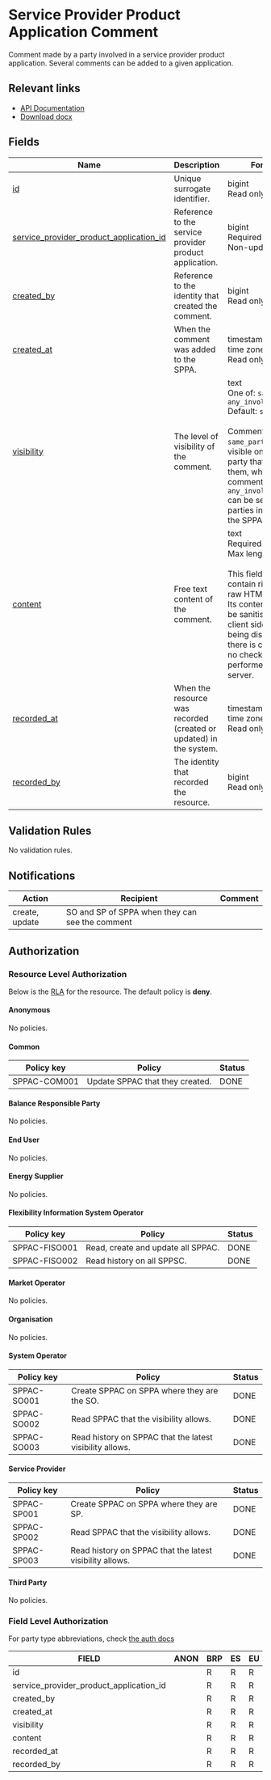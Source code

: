 # Service Provider Product Application Comment

Comment made by a party involved in a service provider product application.
Several comments can be added to a given application.

## Relevant links

* [API Documentation](../api/v0/index.html#/operations/list_service_provider_product_application_comment)
* [Download docx](../download/service_provider_product_application_comment.docx)

## Fields

| Name                                                                                                                                                      | Description                                                        | Format                                                                                                                                                                                                                                                             | Reference                                                                                   |
|-----------------------------------------------------------------------------------------------------------------------------------------------------------|--------------------------------------------------------------------|--------------------------------------------------------------------------------------------------------------------------------------------------------------------------------------------------------------------------------------------------------------------|---------------------------------------------------------------------------------------------|
| <a name="field-id" href="#field-id">id</a>                                                                                                                | Unique surrogate identifier.                                       | bigint<br/>Read only                                                                                                                                                                                                                                               |                                                                                             |
| <a name="field-service_provider_product_application_id" href="#field-service_provider_product_application_id">service_provider_product_application_id</a> | Reference to the service provider product application.             | bigint<br/>Required<br/>Non-updatable                                                                                                                                                                                                                              | [service_provider_product_application.id](service_provider_product_application.md#field-id) |
| <a name="field-created_by" href="#field-created_by">created_by</a>                                                                                        | Reference to the identity that created the comment.                | bigint<br/>Read only                                                                                                                                                                                                                                               |                                                                                             |
| <a name="field-created_at" href="#field-created_at">created_at</a>                                                                                        | When the comment was added to the SPPA.                            | timestamp with time zone<br/>Read only                                                                                                                                                                                                                             |                                                                                             |
| <a name="field-visibility" href="#field-visibility">visibility</a>                                                                                        | The level of visibility of the comment.                            | text<br/>One of: `same_party`, `any_involved_party`<br/>Default: `same_party`<br/><br/>Comments marked `same_party` are visible only to the party that creates them, whereas comments marked `any_involved_party` can be seen by all parties involved in the SPPA. |                                                                                             |
| <a name="field-content" href="#field-content">content</a>                                                                                                 | Free text content of the comment.                                  | text<br/>Required<br/>Max length: `2048`<br/><br/>This field can contain rich text in raw HTML format. Its content should be sanitised on the client side before being displayed, as there is currently no check performed on the server.                          |                                                                                             |
| <a name="field-recorded_at" href="#field-recorded_at">recorded_at</a>                                                                                     | When the resource was recorded (created or updated) in the system. | timestamp with time zone<br/>Read only                                                                                                                                                                                                                             |                                                                                             |
| <a name="field-recorded_by" href="#field-recorded_by">recorded_by</a>                                                                                     | The identity that recorded the resource.                           | bigint<br/>Read only                                                                                                                                                                                                                                               |                                                                                             |

## Validation Rules

No validation rules.

## Notifications

| Action         | Recipient                                       | Comment |
|----------------|-------------------------------------------------|---------|
| create, update | SO and SP of SPPA when they can see the comment |         |

## Authorization

### Resource Level Authorization

Below is the [RLA](../technical/auth.md#resource-level-authorization-rla) for the
resource. The default policy is **deny**.

#### Anonymous

No policies.

#### Common

| Policy key   | Policy                          | Status |
|--------------|---------------------------------|--------|
| SPPAC-COM001 | Update SPPAC that they created. | DONE   |

#### Balance Responsible Party

No policies.

#### End User

No policies.

#### Energy Supplier

No policies.

#### Flexibility Information System Operator

| Policy key    | Policy                             | Status |
|---------------|------------------------------------|--------|
| SPPAC-FISO001 | Read, create and update all SPPAC. | DONE   |
| SPPAC-FISO002 | Read history on all SPPSC.         | DONE   |

#### Market Operator

No policies.

#### Organisation

No policies.

#### System Operator

| Policy key  | Policy                                                   | Status |
|-------------|----------------------------------------------------------|--------|
| SPPAC-SO001 | Create SPPAC on SPPA where they are the SO.              | DONE   |
| SPPAC-SO002 | Read SPPAC that the visibility allows.                   | DONE   |
| SPPAC-SO003 | Read history on SPPAC that the latest visibility allows. | DONE   |

#### Service Provider

| Policy key  | Policy                                                   | Status |
|-------------|----------------------------------------------------------|--------|
| SPPAC-SP001 | Create SPPAC on SPPA where they are SP.                  | DONE   |
| SPPAC-SP002 | Read SPPAC that the visibility allows.                   | DONE   |
| SPPAC-SP003 | Read history on SPPAC that the latest visibility allows. | DONE   |

#### Third Party

No policies.

### Field Level Authorization

For party type abbreviations, check [the auth docs](../technical/auth.md#party-market-actors)

| FIELD                                   | ANON | BRP | ES | EU | FISO | MO | SO  | SP  | TP | ORG |
|-----------------------------------------|------|-----|----|----|------|----|-----|-----|----|-----|
| id                                      |      | R   | R  | R  | R    | R  | R   | R   | R  |     |
| service_provider_product_application_id |      | R   | R  | R  | RC   | R  | RC  | RC  | R  |     |
| created_by                              |      | R   | R  | R  | R    | R  | R   | R   | R  |     |
| created_at                              |      | R   | R  | R  | R    | R  | R   | R   | R  |     |
| visibility                              |      | R   | R  | R  | RCU  | R  | RCU | RCU | R  |     |
| content                                 |      | R   | R  | R  | RCU  | R  | RCU | RCU | R  |     |
| recorded_at                             |      | R   | R  | R  | R    | R  | R   | R   | R  |     |
| recorded_by                             |      | R   | R  | R  | R    | R  | R   | R   | R  |     |
